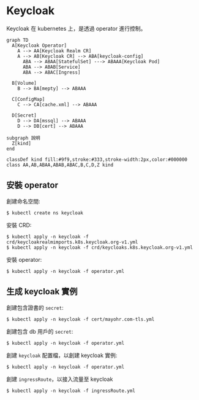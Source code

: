 # Keycloak

Keycloak 在 kubernetes 上，是透過 operator 進行控制。

```mermaid
graph TD
  A[Keycloak Operator]
    A --> AA[Keycloak Realm CR]
    A --> AB[Keycloak CR] --> ABA[keycloak-config]
      ABA --> ABAA[StatefulSet] ---> ABAAA[Keycloak Pod]
      ABA --> ABAB[Service]
      ABA --> ABAC[Ingress]

  B[Volume]
    B --> BA[mepty] --> ABAAA 

  C[ConfigMap]
    C --> CA[cache.xml] --> ABAAA

  D[Secret]
    D --> DA[mssql] --> ABAAA
    D --> DB[cert] --> ABAAA

subgraph 說明
  Z[kind]
end

classDef kind fill:#9f9,stroke:#333,stroke-width:2px,color:#000000
class AA,AB,ABAA,ABAB,ABAC,B,C,D,Z kind
```

## 安裝 operator

創建命名空間: 

```
$ kubectl create ns keycloak
```


安裝 CRD: 

```
$ kubectl apply -n keycloak -f crd/keycloakrealmimports.k8s.keycloak.org-v1.yml
$ kubectl apply -n keycloak -f crd/keycloaks.k8s.keycloak.org-v1.yml
```


安裝 operator:

```
$ kubectl apply -n keycloak -f operator.yml
```

## 生成 keycloak 實例

創建包含證書的 `secret`: 

```
$ kubectl apply -n keycloak -f cert/mayohr.com-tls.yml
```


創建包含 db 用戶的 `secret`: 

```
$ kubectl apply -n keycloak -f operator.yml
```


創建 `keycloak` 配置檔，以創建 keycloak 實例:

```
$ kubectl apply -n keycloak -f operator.yml
```


創建 `ingressRoute`，以接入流量至 keycloak

```
$ kubectl apply -n keycloak -f ingressRoute.yml
```
